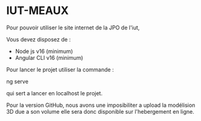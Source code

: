 # IUT-MEAUX
 
Pour pouvoir utiliser le site internet de la JPO de l'iut,

Vous devez disposez de : 

- Node js v16 (minimum)
- Angular CLI v16 (minimum)

Pour lancer le projet utiliser la commande : 

ng serve 

qui sert a lancer en localhost le projet.

Pour la version GitHub, nous avons une imposibiliter a upload
la modélision 3D due a son volume elle sera donc disponible
sur l'hebergement en ligne.
  
